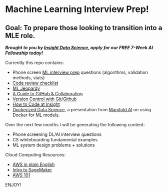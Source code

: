 # Machine Learning Interview Prep!
## Goal: To prepare those looking to transition into a MLE role.

***Brought to you by [Insight Data Science](https://www.insightdata.ai/), apply for our FREE 7-Week AI Fellowship today!*** 

  Currently this repo contains:  
- Phone screen [ML interview prep](https://docs.google.com/document/d/148hyUHe5p0k0Xk6T4jF_ZOsJFwRviofM5SSUPiFyuMk/edit?usp=sharing) questions (algorithms, validation methods, stats)
- [Code review checklist](https://docs.google.com/document/u/2/d/1ilVZvE9KSzVh_Lc0HDAr3kx1EYtQIyZUBdFt0t08poI/edit)
- [ML Jeopardy](https://docs.google.com/presentation/d/1Oqwr6QbnSARAXZB_ZQwqNTDapZm3HjlaHWAZn8xtV5I/edit?usp=sharing)
- [A Guide to GitHub & Collaborating](https://zhampel.github.io/insight-github-guide/#/)
- [Version Control with Git/Github](https://docs.google.com/presentation/d/1vb3RpQynEk73jJEvm9td-ZdRlMfPygWpHdg4dRC8f2k/edit#slide=id.g3c383738fa_0_81)
- [How to Code at Insight](https://docs.google.com/presentation/d/14n5UmzECKdsQ2IhkL4UuVLn4UAZ7HP5oYCJlXzjFVqs/edit#slide=id.g4c871223d5_0_5)
- [Dockerized Data Science](https://drive.google.com/file/d/1Y_080q2Ukev9LyC5EfSjw9PG3W4AQ8uX/view?usp=sharing), a presentation from [Manifold.AI](https://www.manifold.ai/) on using Docker for ML models.

 Over the next few months I will be generating the following content:
- Phone screening DL/AI interview questions
- CS whiteboarding fundamental examples 
- ML system design problems + solutions
    
Cloud Computing Resources:
- [AWS in plain English](https://www.expeditedssl.com/aws-in-plain-english)
- [Intro to SageMaker](https://docs.google.com/presentation/d/1KDhWM_NjNa2ZpIIAE1MHzL0Tgx00xiL0Ij0JLDjfhAI/edit#slide=id.g4a17de6c9c_0_155)
- [AWS 101](https://docs.google.com/presentation/d/1WY62iOy9QDVieJ4ccbcWX6ocdB5dnXamjEuzcBljvW8/edit?usp=sharing)

ENJOY!
